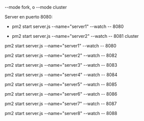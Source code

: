 --mode fork, o --mode cluster

Server en puerto 8080: 

- pm2 start server.js --name="server1" --watch -- 8080

- pm2 start server.js --name="server2" --watch -- 8081 cluster

pm2 start server.js --name="server1" --watch -- 8080

pm2 start server.js --name="server2" --watch -- 8082

pm2 start server.js --name="server3" --watch -- 8083

pm2 start server.js --name="server4" --watch -- 8084

pm2 start server.js --name="server5" --watch -- 8085

pm2 start server.js --name="server6" --watch -- 8086

pm2 start server.js --name="server7" --watch -- 8087

pm2 start server.js --name="server8" --watch -- 8088